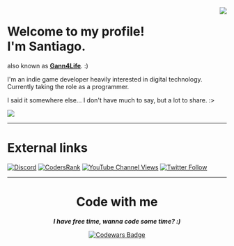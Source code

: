 <!-- "This is supposed to be a markdown comment, hello! OwO/" -->
<!-- Another comment, why not? :) -->

<img align="right" src="https://media.giphy.com/media/gjrYDwbjnK8x36xZIO/giphy.gif"/>

<h1>Welcome to my profile!<br>I'm Santiago.</h1>
 
also known as <b>[Gann4Life](https://gann4life.itch.io)</b>. :)
  
I'm an indie game developer heavily interested in digital technology.<br> 
Currently taking the role as a programmer.

I said it somewhere else... I don't have much to say, but a lot to share. :>

<img align="center" src="https://img.shields.io/github/last-commit/gann4life/gann4life?color=blue&label=Last%20Edit&style=for-the-badge"/>

---

<h1 name="socialmedia">External links</h1>
 
[![Discord](https://img.shields.io/discord/521772451504455680?color=black&label=Discord&style=for-the-badge)](#)
[![CodersRank](https://img.shields.io/badge/CodersRank-%20-677?style=for-the-badge&logo=codersrank)](https://profile.codersrank.io/user/gann4life/)
[![YouTube Channel Views](https://img.shields.io/youtube/channel/views/UCVv_eTgcWq3QNxWY_HFWBOw?label=YouTube&style=for-the-badge&logo=youtube)](https://youtube.com/gann4lifeofficial)
[![Twitter Follow](https://img.shields.io/twitter/follow/gann4life?color=blue&logo=twitter&style=for-the-badge&label=Twitter)](https://twitter.com/gann4life)
<!--[![Twitch Status](https://img.shields.io/twitch/status/gann4life?color=darkviolet&logo=twitch&style=for-the-badge)](https://twitch.tv/gann4life)-->
    
---
    
<div align="center">    

<h1 name="codewithme">Code with me</h1>

***I have free time, wanna code some time? :)***

[![Codewars Badge](https://www.codewars.com/users/Gann4Life/badges/large)](https://www.codewars.com/r/ipj2ng)

</div>
